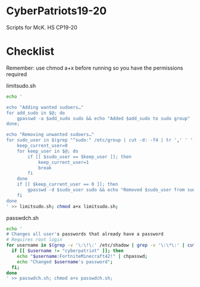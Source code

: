 # CyberPatriots19-20
Scripts for McK. HS CP19-20

# Checklist

Remember: use chmod a+x <file-name> before running so you have the permissions required

limitsudo.sh

```bash
echo '

echo "Adding wanted sudoers…"
for add_sudo in $@; do
    gpasswd -a $add_sudo sudo && echo "Added $add_sudo to sudo group"
done;

echo "Removing unwanted sudoers…"
for sudo_user in $(grep "^sudo:" /etc/group | cut -d: -f4 | tr ',' ' '); do
    keep_current_user=0
    for keep_user in $@; do
        if [[ $sudo_user == $keep_user ]]; then
            keep_current_user=1
            break
        fi
    done
    if [[ $keep_current_user == 0 ]]; then
        gpasswd -d $sudo_user sudo && echo "Removed $sudo_user from sudo group"
    fi
done
' >> limitsudo.sh; chmod a+x limitsudo.sh;
```

passwdch.sh

```bash
echo '
# Changes all user's passwords that already have a password
# Requires root login
for username in $(grep -v '\:\!\:' /etc/shadow | grep -v '\:\*\:' | cut -d: -f1); do
  if [[ $username != "cyberpatriot" ]]; then
    echo "$username:FortniteMinecraft42!" | chpasswd;
    echo "Changed $username's password";
  fi;
done
' >> passwdch.sh; chmod a+x passwdch.sh;
```
